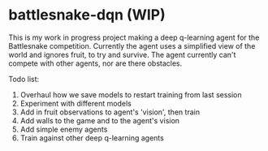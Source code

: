 # battlesnake-dqn (WIP)


This is my work in progress project making a deep q-learning agent for the Battlesnake competition. Currently the agent uses a simplified view of the world and ignores fruit, to try and survive. The agent currently can't compete with other agents, nor are there obstacles.

Todo list:
1. Overhaul how we save models to restart training from last session
2. Experiment with different models
3. Add in fruit observations to agent's 'vision', then train
4. Add walls to the game and to the agent's vision
5. Add simple enemy agents
6. Train against other deep q-learning agents
